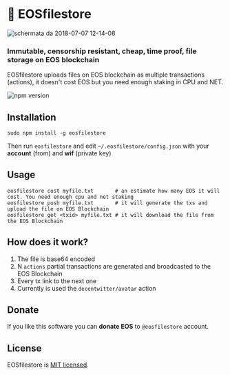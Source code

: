# 📜 EOSfilestore

![schermata da 2018-07-07 12-14-08](https://user-images.githubusercontent.com/8074/42409753-516e04c8-81df-11e8-9d60-823fe4909d75.png)

### Immutable, censorship resistant, cheap, time proof, file storage on EOS blockchain

EOSfilestore uploads files on EOS blockchain as multiple transactions (actions), it doesn't cost EOS but you need enough staking in CPU and NET.

![npm version](https://img.shields.io/npm/v/eosfilestore.svg)


## Installation

```
sudo npm install -g eosfilestore 
```

Then run `eosfilestore` and edit `~/.eosfilestore/config.json` with your **account** (from) and **wif** (private key)

## Usage

```
eosfilestore cost myfile.txt       # an estimate how many EOS it will cost. You need enough cpu and net staking
eosfilestore push myfile.txt       # it will generate the txs and upload the file on EOS Blockchain
eosfilestore get <txid> myfile.txt # it will download the file from the EOS Blockchain
```

## How does it work?

1. The file is base64 encoded
2. N `actions` partial transactions are generated and broadcasted to the EOS Blockchain
3. Every tx link to the next one
4. Currently is used the `decentwitter/avatar` action

## Donate

If you like this software you can **donate EOS** to `@eosfilestore` account.

## License

EOSfilestore is [MIT licensed](./LICENSE).
